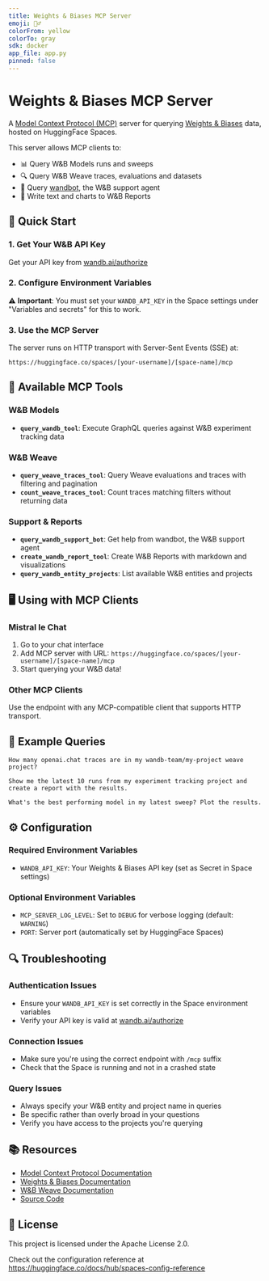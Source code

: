 ```yaml
---
title: Weights & Biases MCP Server
emoji: 🏋️‍♂️
colorFrom: yellow
colorTo: gray
sdk: docker
app_file: app.py
pinned: false
---
```


# Weights & Biases MCP Server

A [Model Context Protocol (MCP)](https://modelcontextprotocol.io/) server for querying [Weights & Biases](https://www.wandb.ai/) data, hosted on HuggingFace Spaces.

This server allows MCP clients to:
- 📊 Query W&B Models runs and sweeps
- 🔍 Query W&B Weave traces, evaluations and datasets  
- 🤖 Query [wandbot](https://github.com/wandb/wandbot), the W&B support agent
- 📝 Write text and charts to W&B Reports

## 🚀 Quick Start

### 1. Get Your W&B API Key
Get your API key from [wandb.ai/authorize](https://wandb.ai/authorize)

### 2. Configure Environment Variables
⚠️ **Important**: You must set your `WANDB_API_KEY` in the Space settings under "Variables and secrets" for this to work.

### 3. Use the MCP Server
The server runs on HTTP transport with Server-Sent Events (SSE) at:
```
https://huggingface.co/spaces/[your-username]/[space-name]/mcp
```

## 🔧 Available MCP Tools

### W&B Models
- **`query_wandb_tool`**: Execute GraphQL queries against W&B experiment tracking data

### W&B Weave  
- **`query_weave_traces_tool`**: Query Weave evaluations and traces with filtering and pagination
- **`count_weave_traces_tool`**: Count traces matching filters without returning data

### Support & Reports
- **`query_wandb_support_bot`**: Get help from wandbot, the W&B support agent
- **`create_wandb_report_tool`**: Create W&B Reports with markdown and visualizations
- **`query_wandb_entity_projects`**: List available W&B entities and projects

## 🖥️ Using with MCP Clients

### Mistral le Chat
1. Go to your chat interface
2. Add MCP server with URL: `https://huggingface.co/spaces/[your-username]/[space-name]/mcp`
3. Start querying your W&B data!

### Other MCP Clients
Use the endpoint with any MCP-compatible client that supports HTTP transport.

## 📝 Example Queries

```
How many openai.chat traces are in my wandb-team/my-project weave project?
```

```
Show me the latest 10 runs from my experiment tracking project and create a report with the results.
```

```
What's the best performing model in my latest sweep? Plot the results.
```

## ⚙️ Configuration

### Required Environment Variables
- `WANDB_API_KEY`: Your Weights & Biases API key (set as Secret in Space settings)

### Optional Environment Variables
- `MCP_SERVER_LOG_LEVEL`: Set to `DEBUG` for verbose logging (default: `WARNING`)
- `PORT`: Server port (automatically set by HuggingFace Spaces)

## 🔍 Troubleshooting

### Authentication Issues
- Ensure your `WANDB_API_KEY` is set correctly in the Space environment variables
- Verify your API key is valid at [wandb.ai/authorize](https://wandb.ai/authorize)

### Connection Issues
- Make sure you're using the correct endpoint with `/mcp` suffix
- Check that the Space is running and not in a crashed state

### Query Issues
- Always specify your W&B entity and project name in queries
- Be specific rather than overly broad in your questions
- Verify you have access to the projects you're querying

## 📚 Resources

- [Model Context Protocol Documentation](https://modelcontextprotocol.io/)
- [Weights & Biases Documentation](https://docs.wandb.ai/)
- [W&B Weave Documentation](https://weave-docs.wandb.ai/)
- [Source Code](https://github.com/wandb/wandb-mcp-server)

## 📄 License

This project is licensed under the Apache License 2.0.

Check out the configuration reference at https://huggingface.co/docs/hub/spaces-config-reference
